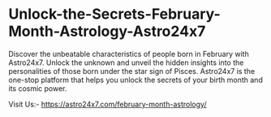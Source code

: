 # Unlock-the-Secrets-February-Month-Astrology-Astro24x7
Discover the unbeatable characteristics of people born in February with Astro24x7. Unlock the unknown and unveil the hidden insights into the personalities of those born under the star sign of Pisces. Astro24x7 is the one-stop platform that helps you unlock the secrets of your birth month and its cosmic power.

Visit Us:- https://astro24x7.com/february-month-astrology/
